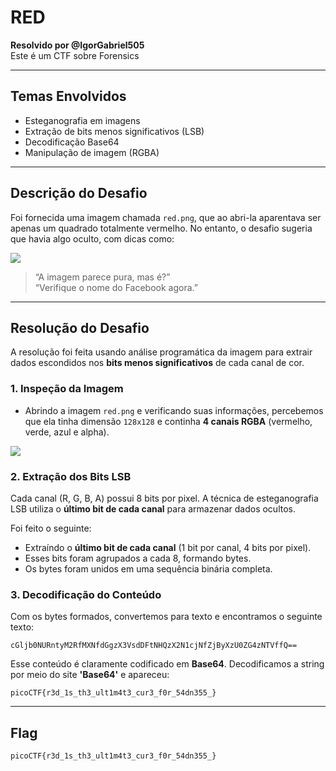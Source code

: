 
# RED
**Resolvido por @IgorGabriel505**  
 Este é um CTF sobre Forensics

---

## Temas Envolvidos

- Esteganografia em imagens  
- Extração de bits menos significativos (LSB)  
- Decodificação Base64  
- Manipulação de imagem (RGBA)

---

## Descrição do Desafio

Foi fornecida uma imagem chamada `red.png`, que ao abri-la aparentava ser apenas um quadrado totalmente vermelho. No entanto, o desafio sugeria que havia algo oculto, com dicas como:

![](Imagens_RED/red.png)

> “A imagem parece pura, mas é?”  
> “Verifique o nome do Facebook agora.”  

---

## Resolução do Desafio

A resolução foi feita usando análise programática da imagem para extrair dados escondidos nos **bits menos significativos** de cada canal de cor.

### 1. Inspeção da Imagem

- Abrindo a imagem `red.png` e verificando suas informações, percebemos que ela tinha dimensão `128x128` e continha **4 canais RGBA** (vermelho, verde, azul e alpha).

![](Imagens_RED/ima.png)

### 2. Extração dos Bits LSB

Cada canal (R, G, B, A) possui 8 bits por pixel. A técnica de esteganografia LSB utiliza o **último bit de cada canal** para armazenar dados ocultos.

Foi feito o seguinte:
- Extraíndo o **último bit de cada canal** (1 bit por canal, 4 bits por pixel).
- Esses bits foram agrupados a cada 8, formando bytes.
- Os bytes foram unidos em uma sequência binária completa.

### 3. Decodificação do Conteúdo

Com os bytes formados, convertemos para texto e encontramos o seguinte texto:

```
cGljb0NURntyM2RfMXNfdGgzX3VsdDFtNHQzX2N1cjNfZjByXzU0ZG4zNTVffQ==
```

Esse conteúdo é claramente codificado em **Base64**. Decodificamos a string por meio do site **'Base64'** e apareceu:

```
picoCTF{r3d_1s_th3_ult1m4t3_cur3_f0r_54dn355_}
```

---

## Flag

```text
picoCTF{r3d_1s_th3_ult1m4t3_cur3_f0r_54dn355_}
```
